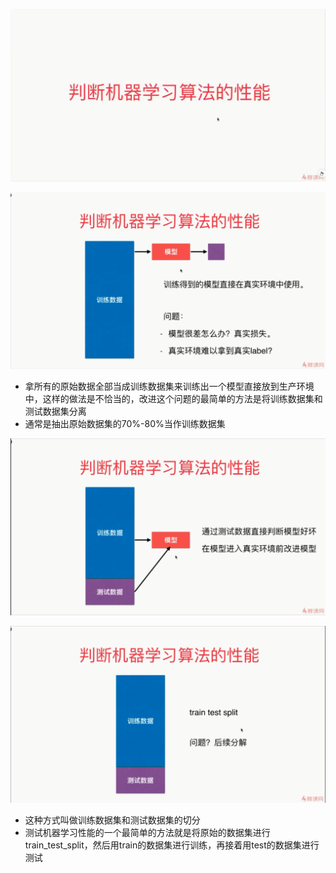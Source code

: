 ![1567158752280](assets/1567158752280.png)

![1567158929668](assets/1567158929668.png)

- 拿所有的原始数据全部当成训练数据集来训练出一个模型直接放到生产环境中，这样的做法是不恰当的，改进这个问题的最简单的方法是将训练数据集和测试数据集分离
- 通常是抽出原始数据集的70%-80%当作训练数据集

![1567159570495](assets/1567159570495.png)

![1567159749280](assets/1567159749280.png)

- 这种方式叫做训练数据集和测试数据集的切分
- 测试机器学习性能的一个最简单的方法就是将原始的数据集进行 train_test_split，然后用train的数据集进行训练，再接着用test的数据集进行测试

